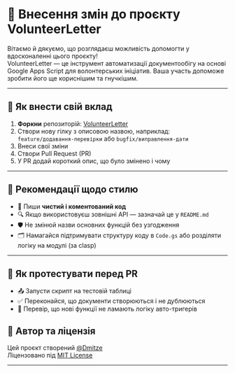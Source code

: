 # 🤝 Внесення змін до проєкту VolunteerLetter

Вітаємо й дякуємо, що розглядаєш можливість допомогти у вдосконаленні цього проєкту!  
VolunteerLetter — це інструмент автоматизації документообігу на основі Google Apps Script для волонтерських ініціатив. Ваша участь допоможе зробити його ще кориснішим та гнучкішим.

---

## 📌 Як внести свій вклад

1. **Форкни** репозиторій: [VolunteerLetter](https://github.com/Dmitze/VolunteerLetter)
2. Створи нову гілку з описовою назвою, наприклад:  
   `feature/додавання-перевірки` або `bugfix/виправлення-дати`
3. Внеси свої зміни
4. Створи Pull Request (PR)
5. У PR додай короткий опис, що було змінено і чому

---

## 📎 Рекомендації щодо стилю

- 📐 Пиши **чистий і коментований код**
- 🔍 Якщо використовуєш зовнішні API — зазначай це у `README.md`
- 🛡 Не змінюй назви основних функцій без узгодження
- 🗂️ Намагайся підтримувати структуру коду в `Code.gs` або розділяти логіку на модулі (за clasp)

---

## 🧪 Як протестувати перед PR

- 📤 Запусти скрипт на тестовій таблиці
- ✅ Переконайся, що документи створюються і не дублюються
- 📛 Перевір, що нові функції не ламають логіку авто-тригерів


## 🧭 Автор та ліцензія

Цей проєкт створений [@Dmitze](https://github.com/Dmitze)  
Ліцензовано під [MIT License](./LICENSE)

---



